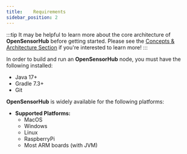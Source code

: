 ```yaml
---
title:    Requirements
sidebar_position: 2
---
```


:::tip
It may be helpful to learn more about the core architecture of **OpenSensorHub** before getting started.
Please see the [Concepts & Architecture Section](../architecture/overview.md) if you're interested to learn more!
:::

In order to build and run an **OpenSensorHub** node, you must have the following installed:

- Java 17+
- Gradle 7.3+
- Git

**OpenSensorHub** is widely available for the following platforms:

- **Supported Platforms:**
    - MacOS
    - Windows
    - Linux
    - RaspberryPi
    - Most ARM boards (with JVM)